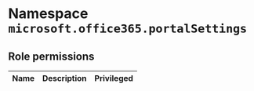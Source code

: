 # Namespace `microsoft.office365.portalSettings`
## Role permissions
|Name|Description|Privileged|
|-|-|-|
